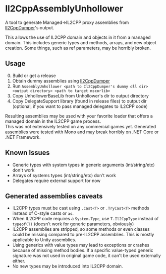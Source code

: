 # Il2CppAssemblyUnhollower
A tool to generate Managed->IL2CPP proxy assemblies from
 [Il2CppDumper](https://github.com/Perfare/Il2CppDumper )'s output.

This allows the use of IL2CPP domain and objects in it from a managed domain. 
This includes generic types and methods, arrays, and new object creation. Some things, such as ref parameters, may be horribly broken. 
 
 ## Usage
  0. Build or get a release
  1. Obtain dummy assemblies using [Il2CppDumper](https://github.com/Perfare/Il2CppDumper)
  2. Run `AssemblyUnhollower <path to Il2CppDumper's dummy dll dir> <output directory> <path to target mscorlib>`    
  3. Copy UnhollowerBaseLib from Unhollower's dir to output directory
  4. Copy DelegateSupport library (found in release files) to output dir (optional, if you want to pass managed delegates to IL2CPP code)
       
 Resulting assemblies may be used with your favorite loader that offers a managed domain in the IL2CPP game process.    
 This was not extensively tested on any commercial games yet. Generated assemblies were tested with Mono and may break horribly on .NET Core or .NET Framework.

## Known Issues
 * Generic types with system types in generic arguments (int/string/etc) don't work
 * Arrays of systems types (int/string/etc) don't work
 * Delegates require external support for now

## Generated assemblies caveats
 * IL2CPP types must be cast using `.Cast<T>` or `.TryCast<T>` methods instead of C-style casts or `as`.
 * When IL2CPP code requires a `System.Type`, use `T.Il2CppType` instead of `typeof(T)` (doesn't work for generic parameters, obviously)
 * IL2CPP assemblies are stripped, so some methods or even classes could be missing compared to pre-IL2CPP assemblies. This is mostly applicable to Unity assemblies.
 * Using generics with value types may lead to exceptions or crashes because of missing method bodies. If a specific value-typed generic signature was not used in original game code, it can't be used externally either.
 * No new types may be introduced into IL2CPP domain.